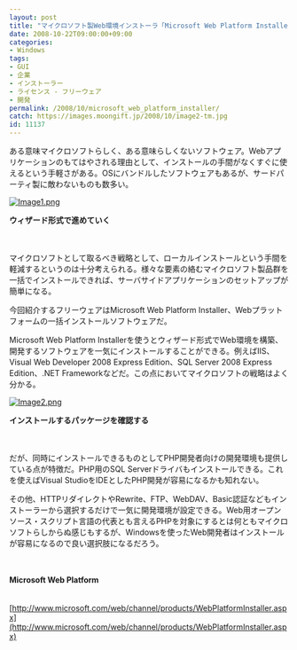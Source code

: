 ```yaml
---
layout: post
title: "マイクロソフト製Web環境インストーラ「Microsoft Web Platform Installer」"
date: 2008-10-22T09:00:00+09:00
categories:
- Windows
tags: 
- GUI
- 企業
- インストーラー
- ライセンス - フリーウェア
- 開発
permalink: /2008/10/microsoft_web_platform_installer/
catch: https://images.moongift.jp/2008/10/image2-tm.jpg
id: 11137
---
```

ある意味マイクロソフトらしく、ある意味らしくないソフトウェア。Webアプリケーションのもてはやされる理由として、インストールの手間がなくすぐに使えるという手軽さがある。OSにバンドルしたソフトウェアもあるが、サードパーティ製に敵わないものも数多い。

  

[![Image1.png](https://images.moongift.jp/2008/10/image1-tm.jpg)](https://images.moongift.jp/2008/10/image1.png)  
  
**ウィザード形式で進めていく**

  

　

  

マイクロソフトとして取るべき戦略として、ローカルインストールという手間を軽減するというのは十分考えられる。様々な要素の絡むマイクロソフト製品群を一括でインストールできれば、サーバサイドアプリケーションのセットアップが簡単になる。

  

今回紹介するフリーウェアはMicrosoft Web Platform Installer、Webプラットフォームの一括インストールソフトウェアだ。

  
  
<!--more-->  

Microsoft Web Platform Installerを使うとウィザード形式でWeb環境を構築、開発するソフトウェアを一気にインストールすることができる。例えばIIS、Visual Web Developer 2008 Express Edition、SQL Server 2008 Express Edition、.NET Frameworkなどだ。この点においてマイクロソフトの戦略はよく分かる。

  

[![Image2.png](https://images.moongift.jp/2008/10/image2-tm.jpg)](https://images.moongift.jp/2008/10/image2.png)  
  
**インストールするパッケージを確認する**

  

　

  

だが、同時にインストールできるものとしてPHP開発者向けの開発環境も提供している点が特徴だ。PHP用のSQL Serverドライバもインストールできる。これを使えばVisual StudioをIDEとしたPHP開発が容易になるかも知れない。

  

その他、HTTPリダイレクトやRewrite、FTP、WebDAV、Basic認証などもインストーラーから選択するだけで一気に開発環境が設定できる。Web用オープンソース・スクリプト言語の代表とも言えるPHPを対象にするとは何ともマイクロソフトらしからぬ感じもするが、Windowsを使ったWeb開発者はインストールが容易になるので良い選択肢になるだろう。

  

　

  

**Microsoft Web Platform**  
  
　[http://www.microsoft.com/web/channel/products/WebPlatformInstaller.aspx](http://www.microsoft.com/web/channel/products/WebPlatformInstaller.aspx)

  
